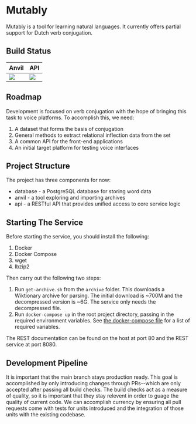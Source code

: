 # Mutably
Mutably is a tool for learning natural languages. It currently offers partial
support for Dutch verb conjugation.

## Build Status
| Anvil |  API  |
|-------|-------|
|<a href="http://teamcity.marcusposey.com/viewType.html?buildTypeId=Mutably_Build&guest=1"><img src="http://teamcity.marcusposey.com/app/rest/builds/buildType:(id:Mutably_Build)/statusIcon"/></a> | <a href="http://teamcity.marcusposey.com/viewType.html?buildTypeId=Mutably_Api&guest=1"><img src="http://teamcity.marcusposey.com/app/rest/builds/buildType:(id:Mutably_Api)/statusIcon"/></a> |

## Roadmap
Development is focused on verb conjugation with the hope of bringing this task
to voice platforms. To accomplish this, we need:

1. A dataset that forms the basis of conjugation
2. General methods to extract relational inflection data from the set
3. A common API for the front-end applications
4. An initial target platform for testing voice interfaces

## Project Structure
The project has three components for now:
* database - a PostgreSQL database for storing word data
* anvil    - a tool exploring and importing archives
* api      - a RESTful API that provides unified access to core service logic

## Starting The Service
Before starting the service, you should install the following: 
1. Docker
2. Docker Compose
3. wget
4. lbzip2

Then carry out the following two steps: 
1. Run `get-archive.sh` from the `archive` folder. This downloads a Wiktionary
archive for parsing. The initial download is ~700M and the decompressed version
is ~6G. The service only needs the decompressed file.
2. Run `docker-compose up` in the root project directory, passing in the required
environment variables. See [the docker-compose file](./docker-compose.yaml) for
a list of required variables.

The REST documentation can be found on the host at port 80 and the REST service
at port 8080.

## Development Pipeline
It is important that the main branch stays production ready. This goal is
accomplished by only introducing changes through PRs--which are only accepted
after passing all build checks. The build checks act as a measure of quality,
so it is important that they stay relevent in order to guage the quality of
current code. We can accomplish currency by ensuring all pull requests come
with tests for units introduced and the integration of those units with the
existing codebase.
